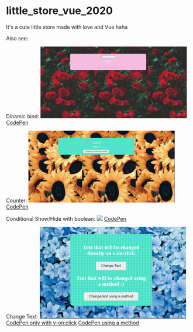 # little_store_vue_2020
It's a cute little store made with love and Vue haha


Also see:

Dinamic bind:
<img style="width: 400px;" src="src/dinamic_bind.gif"/>
<a href="https://codepen.io/wolfhaltz/pen/jOqZZKG">CodePen</a>

Counter:
<img style="width: 400px;" src="src/counter.gif"/>
<a href="https://codepen.io/wolfhaltz/pen/qBZxoXb">CodePen</a>

Conditional Show/Hide with boolean:
<img style="width: 400px;" src="src/contidional_show_hide.gif"/>
<a href="https://codepen.io/wolfhaltz/pen/dyMdmqv">CodePen</a>

Change Text:
<img style="width: 400px;" src="src/change_text.gif"/>
<a href="https://codepen.io/wolfhaltz/pen/oNxEpMy">CodePen only with v-on:click</a>
<a href="https://codepen.io/wolfhaltz/pen/ZEWrrOa">CodePen using a method</a>